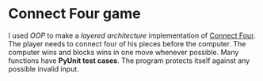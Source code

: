 # Connect Four game
I used *OOP* to make a *layered architecture* implementation of [Connect Four](https://en.wikipedia.org/wiki/Connect_Four). The player needs to connect four of his 
pieces before the computer. The computer wins and blocks wins in one move whenever possible. 
Many functions have **PyUnit test cases**. The program protects itself against any possible invalid input.